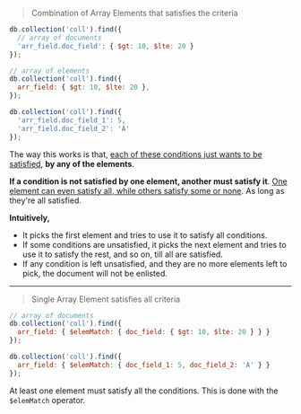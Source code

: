 > Combination of Array Elements that satisfies the criteria
```js
db.collection('coll').find({
  // array of documents
  'arr_field.doc_field': { $gt: 10, $lte: 20 }
});

// array of elements
db.collection('coll').find({
  arr_field: { $gt: 10, $lte: 20 },
});

db.collection('coll').find({
  'arr_field.doc_field_1': 5,
  'arr_field.doc_field_2': 'A'
});
```
The way this works is that, <u>each of these conditions just wants to be satisfied</u>, **by any of the elements**.

**If a condition is not satisfied by one element, another must satisfy it**. <u>One element can even satisfy all, while others satisfy some or none</u>. As long as they're all satisfied.

**Intuitively,**
- It picks the first element and tries to use it to satisfy all conditions.
- If some conditions are unsatisfied, it picks the next element and tries to use it to satisfy the rest, and so on, till all are satisfied.
- If any condition is left unsatisfied, and they are no more elements left to pick, the document will not be enlisted.
---
> Single Array Element satisfies all criteria
```js
// array of documents
db.collection('coll').find({
  arr_field: { $elemMatch: { doc_field: { $gt: 10, $lte: 20 } } }
});

db.collection('coll').find({
  arr_field: { $elemMatch: { doc_field_1: 5, doc_field_2: 'A' } }
});
```
At least one element must satisfy all the conditions. This is done with the `$elemMatch` operator.